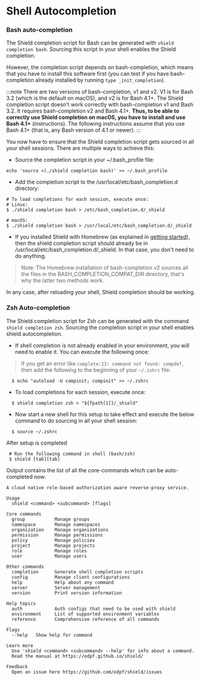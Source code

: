 # Shell Autocompletion

### Bash auto-completion 

The Shield completion script for Bash can be generated with `shield completion bash`. Sourcing this script in your shell enables the Shield completion.

However, the completion script depends on bash-completion, which means that you have to install this software first (you can test if you have bash-completion already installed by running 
`type _init_completion`).


:::note 
There are two versions of bash-completion, v1 and v2. V1 is for Bash 3.2 (which is the default on macOS), and v2 is for Bash 4.1+. The Shield completion script doesn't work correctly with bash-completion v1 and Bash 3.2. It requires bash-completion v2 and Bash 4.1+. **Thus, to be able to correctly use Shield completion on macOS, you have to install and use Bash 4.1+** (instructions). The following instructions assume that you use Bash 4.1+ (that is, any Bash version of 4.1 or newer).
:::

You now have to ensure that the Shield completion script gets sourced in all your shell sessions. There are multiple ways to achieve this:
- Source the completion script in your ~/.bash_profile file:

```
echo 'source <(./shield completion bash)' >> ~/.bash_profile
```

- Add the completion script to the /usr/local/etc/bash_completion.d directory:
```
# To load completions for each session, execute once:
# Linux:
$ ./shield completion bash > /etc/bash_completion.d/_shield

# macOS:
$ ./shield completion bash > /usr/local/etc/bash_completion.d/_shield
```

- If you installed Shield with Homebrew (as explained in [getting started](../installation.md#macos)), then the shield completion script should already be in /usr/local/etc/bash_completion.d/_shield. In that case, you don't need to do anything.

>Note: The Homebrew installation of bash-completion v2 sources all the files in the BASH_COMPLETION_COMPAT_DIR directory, that's why the latter two methods work.

In any case, after reloading your shell, Shield completion should be working.

### Zsh Auto-completion

The Shield completion script for Zsh can be generated with the command `shield completion zsh`. Sourcing the completion script in your shell enables shield autocompletion.

- If shell completion is not already enabled in your environment, you will need to enable it. You can execute the following once:

>If you get an error like `complete:13: command not found: compdef`, then add the following to the beginning of your `~/.zshrc` file:

```
  $ echo "autoload -U compinit; compinit" >> ~/.zshrc
```
- To load completions for each session, execute once:
```
  $ shield completion zsh > "${fpath[1]}/_shield"
```
- Now start a new shell for this setup to take effect and execute the below command to do sourcing in all your shell session:
```
  $ source ~/.zshrc 
```

After setup is completed
```
 # Run the following command in shell (bash/zsh)
 $ shield [tab][tab]
```

Output contains the list of all the core-commands which can be auto-completed now:

```
A cloud native role-based authorization aware reverse-proxy service.

Usage
  shield <command> <subcommand> [flags]

Core commands
  group           Manage groups
  namespace       Manage namespaces
  organization    Manage organizations
  permission      Manage permissions
  policy          Manage policies
  project         Manage projects
  role            Manage roles
  user            Manage users

Other commands
  completion      Generate shell completion scripts
  config          Manage client configurations
  help            Help about any command
  server          Server management
  version         Print version information

Help topics
  auth            Auth configs that need to be used with shield
  environment     List of supported environment variables
  reference       Comprehensive reference of all commands

Flags
  --help   Show help for command

Learn more
  Use 'shield <command> <subcommand> --help' for info about a command.
  Read the manual at https://odpf.github.io/shield/

Feedback
  Open an issue here https://github.com/odpf/shield/issues
```